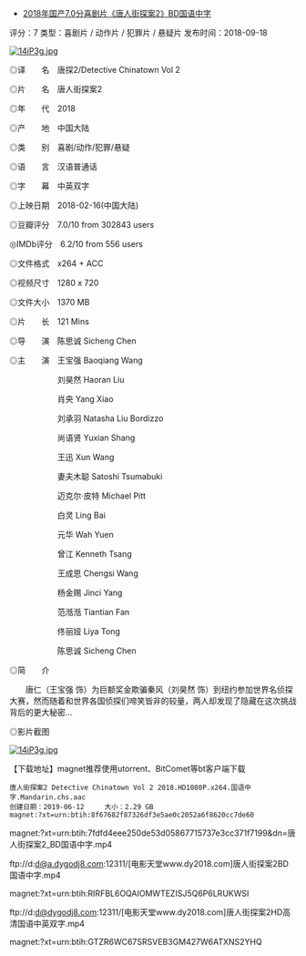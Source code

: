 - [2018年国产7.0分喜剧片《唐人街探案2》BD国语中字](https://www.dy2018.com/i/99379.html)

评分：7 类型：喜剧片 / 动作片 / 犯罪片 / 悬疑片 发布时间：2018-09-18 

 <a href="https://www.dy2018.com/i/99379.html">
<img src="https://img.18qweasd.com/d/file/html/gndy/dyzz/2018-04-20/2331efe8513c4b72ff591d5e35525a5b.jpg" border="0" alt="14iP3g.jpg" title="2014年美国6.5分动作科幻片《超体/超能毒贩》BD中英双字_电影天堂"></a>

 
◎译　　名　唐探2/Detective Chinatown Vol 2

◎片　　名　唐人街探案2

◎年　　代　2018

◎产　　地　中国大陆

◎类　　别　喜剧/动作/犯罪/悬疑

◎语　　言　汉语普通话

◎字　　幕　中英双字

◎上映日期　2018-02-16(中国大陆)

◎豆瓣评分　7.0/10 from 302843 users

◎IMDb评分　6.2/10 from 556 users

◎文件格式　x264 + ACC

◎视频尺寸　1280 x 720

◎文件大小　1370 MB

◎片　　长　121 Mins

◎导　　演　陈思诚 Sicheng Chen

◎主　　演　王宝强 Baoqiang Wang

　　　　　　刘昊然 Haoran Liu
      
　　　　　　肖央 Yang Xiao
      
　　　　　　刘承羽 Natasha Liu Bordizzo
      
　　　　　　尚语贤 Yuxian Shang
      
　　　　　　王迅 Xun Wang
      
　　　　　　妻夫木聪 Satoshi Tsumabuki
      
　　　　　　迈克尔·皮特 Michael Pitt
      
　　　　　　白灵 Ling Bai
      
　　　　　　元华 Wah Yuen
      
　　　　　　曾江 Kenneth Tsang
      
　　　　　　王成思 Chengsi Wang
      
　　　　　　杨金赐 Jinci Yang
      
　　　　　　范湉湉 Tiantian Fan
      
　　　　　　佟丽娅 Liya Tong
      
　　　　　　陈思诚 Sicheng Chen
      
◎简　　介

　　唐仁（王宝强 饰）为巨额奖金欺骗秦风（刘昊然 饰）到纽约参加世界名侦探大赛，然而随着和世界各国侦探们啼笑皆非的较量，两人却发现了隐藏在这次挑战背后的更大秘密...

◎影片截图

 <a href="https://www.dy2018.com/i/99379.html">
<img src="https://img.18qweasd.com/d/file/html/gndy/dyzz/2018-04-20/832262f6fd461042936fd240b448a5c4.jpg" border="0" alt="14iP3g.jpg" title="2014年美国6.5分动作科幻片《超体/超能毒贩》BD中英双字_电影天堂"></a>


【下载地址】magnet推荐使用utorrent、BitComet等bt客户端下载 

```
唐人街探案2 Detective Chinatown Vol 2 2018.HD1080P.x264.国语中字.Mandarin.chs.aac
创建日期：2019-06-12 	大小：2.29 GB 	
magnet:?xt=urn:btih:8f67682f87326df3e5ae0c2052a6f8620cc7de60
```
 
magnet:?xt=urn:btih:7fdfd4eee250de53d05867715737e3cc371f7199&dn=唐人街探案2_BD国语中字.mp4
 
ftp://d:d@a.dygodj8.com:12311/[电影天堂www.dy2018.com]唐人街探案2BD国语中字.mp4  
 
magnet:?xt=urn:btih:RIRFBL6OQAIOMWTEZISJ5Q6P6LRUKWSI
 
ftp://d:d@dygodj8.com:12311/[电影天堂www.dy2018.com]唐人街探案2HD高清国语中英双字.mp4  
 
magnet:?xt=urn:btih:GTZR6WC67SRSVEB3GM427W6ATXNS2YHQ
